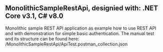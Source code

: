 ## MonolithicSampleRestApi, designied with: .NET Core v3.1, C# v8.0

Monolithic sample REST API application as example how to use REST API and with demonstration for simple basic authentication.
The manual test and its structure can be found here: /MonolithicSampleRestApi/ApiTest.postman_collection.json

